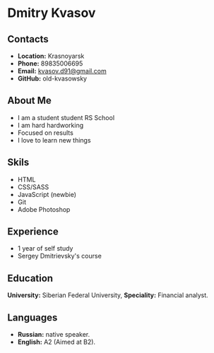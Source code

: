 # Dmitry Kvasov #

## Contacts ##
-  **Location:**  Krasnoyarsk
-  **Phone:**  89835006695
-  **Email:**  kvasov.d91@gmail.com
-  **GitHub:**  old-kvasowsky

## About Me ## 

- I am a student student RS School
- I am hard hardworking
- Focused on results
- I love to learn new things

## Skils ##

- HTML
- CSS/SASS
- JavaScript (newbie)
- Git
- Adobe Photoshop

## Experience ## 

- 1 year of self study
- Sergey Dmitrievsky's course

## Education ##

 **University:**  Siberian Federal University, **Speciality:** Financial analyst.

## Languages ##

- **Russian:**  native speaker.
- **English:**  A2 (Aimed at B2).